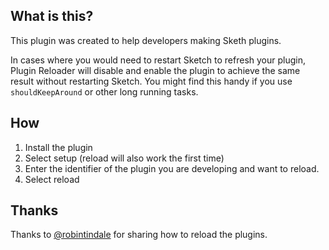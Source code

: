 ## What is this?

This plugin was created to help developers making Sketh plugins.

In cases where you would need to restart Sketch to refresh your plugin, Plugin Reloader will disable and enable the plugin to achieve the same result without restarting Sketch. You might find this handy if you use `shouldKeepAround` or other long running tasks.

## How

1. Install the plugin
2. Select setup (reload will also work the first time)
3. Enter the identifier of the plugin you are developing and want to reload.
4. Select reload

## Thanks

Thanks to [@robintindale](https://github.com/robintindale) for sharing how to reload the plugins.
